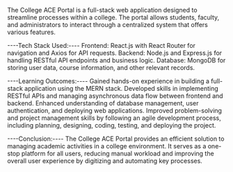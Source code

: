 The College ACE Portal is a full-stack web application designed to streamline processes within a college. 
The portal allows students, faculty, and administrators to interact through a centralized system that offers various features.

----Tech Stack Used:----
Frontend: React.js with React Router for navigation and Axios for API requests.
Backend: Node.js and Express.js for handling RESTful API endpoints and business logic.
Database: MongoDB for storing user data, course information, and other relevant records.

----Learning Outcomes:----
Gained hands-on experience in building a full-stack application using the MERN stack.
Developed skills in implementing RESTful APIs and managing asynchronous data flow between frontend and backend.
Enhanced understanding of database management, user authentication, and deploying web applications.
Improved problem-solving and project management skills by following an agile development process, including planning, designing, coding, testing, and deploying the project.

----Conclusion:----
The College ACE Portal provides an efficient solution to managing academic activities in a college environment.
It serves as a one-stop platform for all users, reducing manual workload and improving the overall user experience by digitizing and automating key processes.

